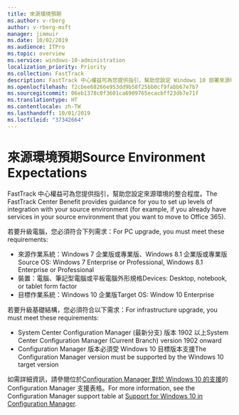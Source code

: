 ```yaml
---
title: 來源環境預期
ms.author: v-rberg
author: v-rberg-msft
manager: jimmuir
ms.date: 10/02/2019
ms.audience: ITPro
ms.topic: overview
ms.service: windows-10-administration
localization_priority: Priority
ms.collection: FastTrack
description: FastTrack 中心權益可為您提供指引，幫助您設定 Windows 10 部署來源環境的整合程度。
ms.openlocfilehash: f2cbee68266e953dd9b58f25bb0cf9fabb67e7b7
ms.sourcegitcommit: 06eb1378c0f3601ca6909765ecacbff23db7e71f
ms.translationtype: HT
ms.contentlocale: zh-TW
ms.lasthandoff: 10/01/2019
ms.locfileid: "37342664"
---
```

# <a name="source-environment-expectations"></a><span data-ttu-id="17b70-103">來源環境預期</span><span class="sxs-lookup"><span data-stu-id="17b70-103">Source Environment Expectations</span></span>

<span data-ttu-id="17b70-104">FastTrack 中心權益可為您提供指引，幫助您設定來源環境的整合程度。</span><span class="sxs-lookup"><span data-stu-id="17b70-104">The FastTrack Center Benefit provides guidance for you to set up levels of integration with your source environment (for example, if you already have services in your source environment that you want to move to Office 365).</span></span>
  
<span data-ttu-id="17b70-105">若要升級電腦，您必須符合下列需求：</span><span class="sxs-lookup"><span data-stu-id="17b70-105">For PC upgrade, you must meet these requirements:</span></span>

- <span data-ttu-id="17b70-106">來源作業系統：Windows 7 企業版或專業版、Windows 8.1 企業版或專業版</span><span class="sxs-lookup"><span data-stu-id="17b70-106">Source OS: Windows 7 Enterprise or Professional, Windows 8.1 Enterprise or Professional</span></span>
- <span data-ttu-id="17b70-107">裝置：電腦、筆記型電腦或平板電腦外形規格</span><span class="sxs-lookup"><span data-stu-id="17b70-107">Devices: Desktop, notebook, or tablet form factor</span></span>
- <span data-ttu-id="17b70-108">目標作業系統：Windows 10 企業版</span><span class="sxs-lookup"><span data-stu-id="17b70-108">Target OS: Window 10 Enterprise</span></span>

<span data-ttu-id="17b70-109">若要升級基礎結構，您必須符合以下需求：</span><span class="sxs-lookup"><span data-stu-id="17b70-109">For infrastructure upgrade, you must meet these requirements:</span></span>   

- <span data-ttu-id="17b70-110">System Center Configuration Manager (最新分支) 版本 1902 以上</span><span class="sxs-lookup"><span data-stu-id="17b70-110">System Center Configuration Manager (Current Branch) version 1902 onward</span></span> 
- <span data-ttu-id="17b70-111">Configuration Manager 版本必須受 Windows 10 目標版本支援</span><span class="sxs-lookup"><span data-stu-id="17b70-111">The Configuration Manager version must be supported by the Windows 10 target version</span></span>

<span data-ttu-id="17b70-112">如需詳細資訊，請參閱位於[Configuration Manager 對於 Windows 10 的支援](https://docs.microsoft.com/sccm/core/plan-design/configs/support-for-windows-10)的 Configuration Manager 支援表格。</span><span class="sxs-lookup"><span data-stu-id="17b70-112">For more information, see the Configuration Manager support table at [Support for Windows 10 in Configuration Manager](https://docs.microsoft.com/sccm/core/plan-design/configs/support-for-windows-10).</span></span>
  

 